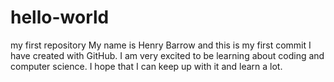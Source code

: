 # hello-world
my first repository
My name is Henry Barrow and this is my first commit I have created with GitHub. I am very excited to be learning about coding and computer science. I hope that I can keep up with it and learn a lot.
